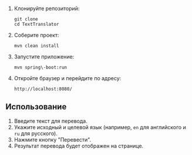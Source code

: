 1. Клонируйте репозиторий:
   ```
   git clone 
   cd TextTranslator
   ```

2. Соберите проект:
   ```
   mvn clean install
   ```

3. Запустите приложение:
   ```
   mvn spring\-boot:run
   ```

4. Откройте браузер и перейдите по адресу:
   ```
   http://localhost:8080/
   ```

## Использование

1. Введите текст для перевода.
2. Укажите исходный и целевой язык (например, `en` для английского и `ru` для русского).
3. Нажмите кнопку "Перевести".
4. Результат перевода будет отображен на странице.
```